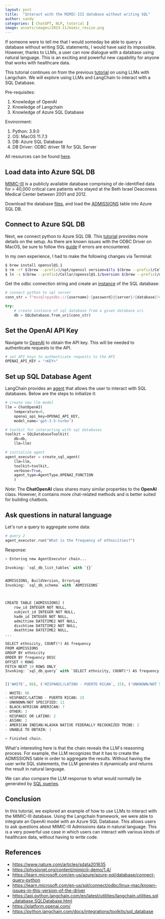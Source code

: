 ```yaml
---
layout: post
title:  "Interact with the MIMIC-III database without writing SQL"
author: sandy
categories: [ ChatGPT, NLP, tutorial ]
image: assets/images/2023-11/mimic_resize.png
---
```

If someone were to tell me that I would someday be able to query a database without writing SQL statements, I would have said its impossible.  However, thanks to LLMs, a user can now dialogue with a database using natural language.  This is an exciting and powerful new capability for anyone that works with healthcare data.

This tutorial continues on from the previous [tutorial]() on using LLMs with Langchain.  We will explore using LLMs and LangChain to interact with a SQL Database. 

Pre-requisites:
1. Knowledge of OpenAI
2. Knowledge of Langchain
3. Knowledge of Azure SQL Database

Environment:
1. Python: 3.9.0
2. OS: MacOS 11.7.3
3. DB: Azure SQL Database
4. DB Driver: ODBC driver 18 for SQL Server


All resources can be found [here](https://github.com/slsu0424/langchain-sql-public).

## Load data into Azure SQL DB
[MIMIC-III](https://www.nature.com/articles/sdata201635) is a publicly available database comprising of de-identified data for > 40,000 critical care patients who stayed at the Beth Israel Deaconess Medical Center between 2001 and 2012.  

Download the database [files](https://physionet.org/content/mimiciii-demo/1.4/), and load the [ADMISSIONS]() table into Azure SQL DB. 

## Connect to Azure SQL DB
Next, we connect python to Azure SQL DB.  This [tutorial](https://learn.microsoft.com/en-us/azure/azure-sql/database/connect-query-python?view=azuresql) provides more details on the setup.  As there are known issues with the ODBC Driver on MacOS, be sure to follow this [guide](https://learn.microsoft.com/en-us/sql/connect/odbc/linux-mac/known-issues-in-this-version-of-the-driver?view=sql-server-ver16) if errors are encountered.  

In my own experience, I had to make the following changes via Terminal:

```bash
$ brew install openssl@1.1
$ rm -rf $(brew --prefix)/opt/openssl version=$(ls $(brew --prefix)/Cellar/openssl@1.1 | grep "1.1")
$ ln -s $(brew --prefix)/Cellar/openssl@1.1/$version $(brew --prefix)/opt/openssl
```

Get the odbc connection string and create an [instance](https://api.python.langchain.com/en/latest/utilities/langchain.utilities.sql_database.SQLDatabase.html) of the SQL database:
```python
# connect python to sql server
conn_str = f"mssql+pyodbc://{username}:{password}@{server}/{database}?driver={driver}"

try:
    # create instance of sql database from a given database uri
    db = SQLDatabase.from_uri(conn_str)
```
## Set the OpenAI API Key
Navigate to [OpenAI](https://platform.openai.com/) to obtain the API key.  This will be needed to authenticate requests to the API.

```python
# set API keys to authenticate requests to the API
OPENAI_API_KEY = "<KEY>"
```

## Set up SQL Database Agent
LangChain provides an [agent](https://python.langchain.com/docs/integrations/toolkits/sql_database) that allows the user to interact with SQL databases.  Below are the steps to initialize it:

```python
# create new llm model
llm = ChatOpenAI(
    temperature=0, 
    openai_api_key=OPENAI_API_KEY, 
    model_name='gpt-3.5-turbo')

# toolkit for interacting with sql databases
toolkit = SQLDatabaseToolkit(
    db=db,
    llm=llm)

# initialize agent
agent_executor = create_sql_agent(
    llm=llm,
    toolkit=toolkit,
    verbose=True,
    agent_type=AgentType.OPENAI_FUNCTION
    )
 ```
 *Note*: The **ChatOpenAI** class shares many similar properties to the **OpenAI** class.  However, it contains more chat-related methods and is better suited for building chatbots.

## Ask questions in natural language
Let's run a query to aggregate some data:

```python
# query 2
agent_executor.run("What is the frequency of ethnicities?")
```
Response:
```python
> Entering new AgentExecutor chain...

Invoking: `sql_db_list_tables` with `{}`


ADMISSIONS, BuildVersion, ErrorLog
Invoking: `sql_db_schema` with `ADMISSIONS`



CREATE TABLE [ADMISSIONS] (
	row_id INTEGER NOT NULL, 
	subject_id INTEGER NOT NULL, 
	hadm_id INTEGER NOT NULL, 
	admittime DATETIME2 NOT NULL, 
	dischtime DATETIME2 NOT NULL, 
	deathtime DATETIME2 NULL,
...

SELECT ethnicity, COUNT(*) AS frequency 
FROM ADMISSIONS 
GROUP BY ethnicity 
ORDER BY frequency DESC 
OFFSET 0 ROWS 
FETCH NEXT 10 ROWS ONLY
Invoking: `sql_db_query` with `SELECT ethnicity, COUNT(*) AS frequency FROM ADMISSIONS GROUP BY ethnicity ORDER BY frequency DESC OFFSET 0 ROWS FETCH NEXT 10 ROWS ONLY`


[('WHITE', 86), ('HISPANIC/LATINO - PUERTO RICAN', 15), ('UNKNOWN/NOT SPECIFIED', 11), ('BLACK/AFRICAN AMERICAN', 7), ('OTHER', 3), ('HISPANIC OR LATINO', 2), ('ASIAN', 2), ('AMERICAN INDIAN/ALASKA NATIVE FEDERALLY RECOGNIZED TRIBE', 2), ('UNABLE TO OBTAIN', 1)]The frequency of ethnicities in the database is as follows:

- WHITE: 86
- HISPANIC/LATINO - PUERTO RICAN: 15
- UNKNOWN/NOT SPECIFIED: 11
- BLACK/AFRICAN AMERICAN: 7
- OTHER: 3
- HISPANIC OR LATINO: 2
- ASIAN: 2
- AMERICAN INDIAN/ALASKA NATIVE FEDERALLY RECOGNIZED TRIBE: 2
- UNABLE TO OBTAIN: 1

> Finished chain.
```

What's interesting here is that the chain reveals the LLM's reasoning process.  For example, the LLM recognizes that it has to create the ADMISSIONS table in order to aggregate the results.  Without having the user write SQL statements, the LLM generates it dynamically and returns the result in natural language.  

We can also compare the LLM response to what would normally be generated by [SQL queries]().


## Conclusion
In this tutorial, we explored an example of how to use LLMs to interact with the MIMIC-III database.  Using the Langchain framework, we were able to integrate an OpenAI model with an Azure SQL Database.  This allows users to ask questions about MIMIC-III Admissions data in natural language.  This is a very powerful use case in which users can interact with various kinds of healthcare data, without having to write code.  


## References
+ <https://www.nature.com/articles/sdata201635>
+ <https://physionet.org/content/mimiciii-demo/1.4/>
+ <https://learn.microsoft.com/en-us/azure/azure-sql/database/connect-query-python>
+ <https://learn.microsoft.com/en-us/sql/connect/odbc/linux-mac/known-issues-in-this-version-of-the-driver>
+ <https://api.python.langchain.com/en/latest/utilities/langchain.utilities.sql_database.SQLDatabase.html>
+ <https://platform.openai.com/>
+ <https://python.langchain.com/docs/integrations/toolkits/sql_database>